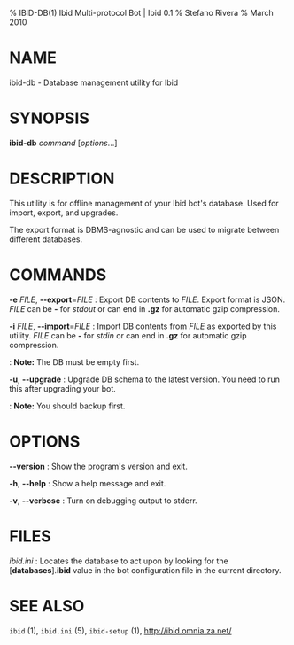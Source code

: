 % IBID-DB(1) Ibid Multi-protocol Bot | Ibid 0.1
% Stefano Rivera
% March 2010

# NAME

ibid-db - Database management utility for Ibid

# SYNOPSIS

**ibid-db** *command* [*options*...]

# DESCRIPTION

This utility is for offline management of your Ibid bot's database.  Used for
import, export, and upgrades.

The export format is DBMS-agnostic and can be used to migrate between different
databases.

# COMMANDS

**-e** *FILE*, **-\-export**=*FILE*
:	Export DB contents to *FILE*.
	Export format is JSON.
	*FILE* can be **-** for *stdout* or can end in **.gz** for automatic gzip
	compression.

**-i** *FILE*, **-\-import**=*FILE*
:	Import DB contents from *FILE* as exported by this utility.
	*FILE* can be **-** for *stdin* or can end in **.gz** for automatic gzip
	compression.

:	**Note:** The DB must be empty first.

**-u**, **-\-upgrade**
:	Upgrade DB schema to the latest version.
	You need to run this after upgrading your bot.

:	**Note:** You should backup first.

# OPTIONS

**-\-version**
:	Show the program's version and exit.

**-h**, **-\-help**
:	Show a help message and exit.

**-v**, **-\-verbose**
:	Turn on debugging output to stderr.

# FILES

*ibid.ini*
:	Locates the database to act upon by looking for the
	[**databases**].**ibid** value in the bot configuration file in the current
	directory.

# SEE ALSO
`ibid` (1),
`ibid.ini` (5),
`ibid-setup` (1),
http://ibid.omnia.za.net/
